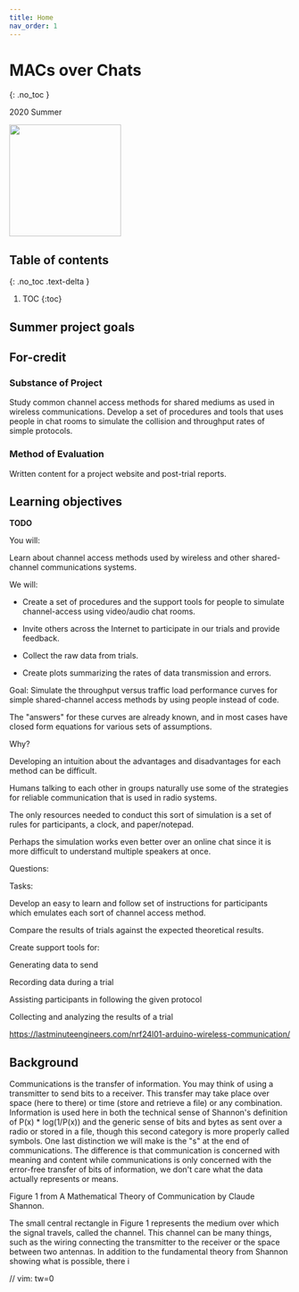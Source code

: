 ```yaml
---
title: Home
nav_order: 1
---
```


# MACs over Chats
{: .no_toc }

2020 Summer

<img src="{{ 'image/chat.svg' | relative_url }}" width="200"/>


## Table of contents
{: .no_toc .text-delta }

1. TOC
{:toc}


## Summer project goals

## For-credit

### Substance of Project

Study common channel access methods for shared mediums as used in wireless
communications.
Develop a set of procedures and tools that uses people in chat rooms to simulate the collision and throughput rates of simple protocols.


### Method of Evaluation

Written content for a project website and post-trial reports.




## Learning objectives

**TODO**




You will:

Learn about channel access methods used by wireless and other shared-channel communications systems.


We will: 

* Create a set of procedures and the support tools for people to simulate channel-access using video/audio chat rooms.

* Invite others across the Internet to participate in our trials and provide
  feedback.

* Collect the raw data from trials.

* Create plots summarizing the rates of data transmission and errors.

Goal:  Simulate the throughput versus traffic load performance curves for simple shared-channel access methods by using people instead of code.

The "answers" for these curves are already known, and in most cases have closed form equations for various sets of assumptions.

Why?

Developing an intuition about the advantages and disadvantages for each method can be difficult.

Humans talking to each other in groups naturally use some of the strategies for reliable communication that is used in radio systems.

The only resources needed to conduct this sort of simulation is a set of rules for participants, a clock, and paper/notepad.

Perhaps the simulation works even better over an online chat since it is more difficult to understand multiple speakers at once.

Questions:

Tasks:

Develop an easy to learn and follow set of instructions for participants which emulates each sort of channel access method.

Compare the results of trials against the expected theoretical results.

Create support tools for:

Generating data to send

Recording data during a trial

Assisting participants in following the given protocol

Collecting and analyzing the results of a trial



https://lastminuteengineers.com/nrf24l01-arduino-wireless-communication/



## Background

Communications is the transfer of information.  You may think of using a transmitter to send bits to a receiver.  This transfer may take place over space (here to there) or time (store and retrieve a file) or any combination.  Information is used here in both the technical sense of Shannon's definition of P(x) * log(1/P(x)) and the generic sense of bits and bytes as sent over a radio or stored in a file, though this second category is more properly called symbols.
One last distinction we will make is the "s" at the end of communications.  The difference is that communication is concerned with meaning and content while communications is only concerned with the error-free transfer of bits of information, we don't care what the data actually represents or means.


Figure 1 from A Mathematical Theory of Communication by Claude Shannon.

The small central rectangle in Figure 1 represents the medium over which the signal travels, called the channel.  This channel can be many things, such as the wiring connecting the transmitter to the receiver or the space between two antennas.
In addition to the fundamental theory from Shannon showing what is possible, there i




// vim: tw=0
